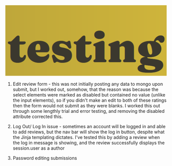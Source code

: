 <img src="static/images/testing.PNG">

1. Edit review form - this was not initially posting any data to mongo upon submit, but I worked out, somehow, that the reason 
was because the select elements were marked as disabled but contained no value (unlike the input elements), so if you didn't 
make an edit to both of these ratings then the form would not submit as they were blanks. I worked this out through some lengthly 
trial and error testing, and removing the disabled attribute corrected this.

2. Log Out/ Log In issue - sometimes an account will be logged in and able to add reviews, but the nav bar will show the log in
button, despite what the Jinja templating dictates. I've tested this by adding a review when the log in message is showing, and 
the review successfully displays the session.user as a author

3. Password editing submissions